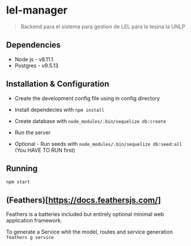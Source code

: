 # lel-manager

> Backend para el sistema para gestion de LEL para la tesina la UNLP

## Dependencies

* Node js - v8.11.1
* Postgres - v9.5.13

## Installation & Configuration

* Create the development config file using in config directory

* Install dependecies with `npm install`

* Create database with `node_modules/.bin/sequelize db:create`

* Run the server

* Optional - Run seeds with `node_modules/.bin/sequelize db:seed:all` (You HAVE TO RUN first)


## Running 

`npm start`


## (Feathers)[https://docs.feathersjs.com/]

Feathers is a batteries included but entirely optional minimal web application framework.

To generate a Service whit the model, routes and service generation 
`feathers g service`

